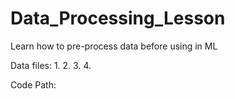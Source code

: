 # Data_Processing_Lesson
Learn how to pre-process data before using in ML

Data files:
1. 
2.
3.
4.

Code Path:

